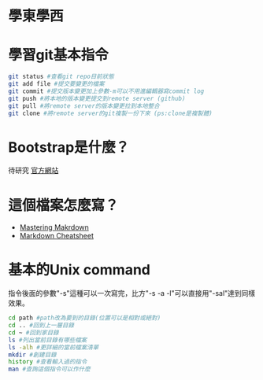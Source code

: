 學東學西
====

# 學習git基本指令
```bash
git status #查看git repo目前狀態
git add file #提交要變更的檔案
git commit #提交版本變更加上參數-m可以不用進編輯器寫commit log
git push #將本地的版本變更提交到remote server (github)
git pull #將remote server的版本變更拉到本地整合
git clone #將remote server的git複製一份下來 (ps:clone是複製體)
```
# Bootstrap是什麼？

待研究
[官方網站](http://getbootstrap.com/)

# 這個檔案怎麼寫？
- [Mastering Makrdown](https://guides.github.com/features/mastering-markdown/)
- [Markdown Cheatsheet](https://github.com/adam-p/markdown-here/wiki/Markdown-Cheatsheet)

# 基本的Unix command
指令後面的參數"-s"這種可以一次寫完，比方"-s -a -l"可以直接用"-sal"達到同樣效果。
```bash
cd path #path改為要到的目錄(位置可以是相對或絕對)
cd .. #回到上一層目錄
cd ~ #回到家目錄
ls #列出當前目錄有哪些檔案
ls -alh #更詳細的當前檔案清單
mkdir #創建目錄
history #查看輸入過的指令
man #查詢這個指令可以作什麼
```
